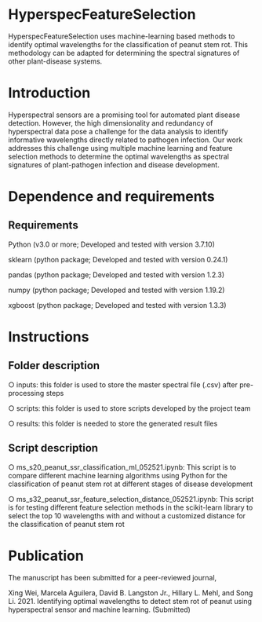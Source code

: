 # HyperspecFeatureSelection
HyperspecFeatureSelection uses machine-learning based methods to identify optimal wavelengths for the classification of peanut stem rot. This methodology can be adapted for determining the spectral signatures of other plant-disease systems.

# Introduction
Hyperspectral sensors are a promising tool for automated plant disease detection. However, the high dimensionality and redundancy of hyperspectral data pose a challenge for the data analysis to identify informative wavelengths directly related to pathogen infection. Our work addresses this challenge using multiple machine learning and feature selection methods to determine the optimal wavelengths as spectral signatures of plant-pathogen infection and disease development.

# Dependence and requirements
## Requirements
Python (v3.0 or more; Developed and tested with version 3.7.10)

sklearn (python package; Developed and tested with version 0.24.1)

pandas (python package; Developed and tested with version 1.2.3)

numpy (python package; Developed and tested with version 1.19.2)

xgboost (python package; Developed and tested with version 1.3.3)

# Instructions
## Folder description
○ inputs: this folder is used to store the master spectral file (.csv) after pre-processing steps

○ scripts: this folder is used to store scripts developed by the project team

○ results: this folder is needed to store the generated result files

## Script description
○ ms_s20_peanut_ssr_classification_ml_052521.ipynb: This script is to compare different machine learning algorithms using Python for the classification of peanut stem rot at different stages of disease development

○ ms_s32_peanut_ssr_feature_selection_distance_052521.ipynb: This script is for testing different feature selection methods in the scikit-learn library to select the top 10 wavelengths with and without a customized distance for the classification of peanut stem rot

# Publication
The manuscript has been submitted for a peer-reviewed journal,

Xing Wei, Marcela Aguilera, David B. Langston Jr., Hillary L. Mehl, and Song Li. 2021. Identifying optimal wavelengths to detect stem rot of peanut using hyperspectral sensor and machine learning. (Submitted)

